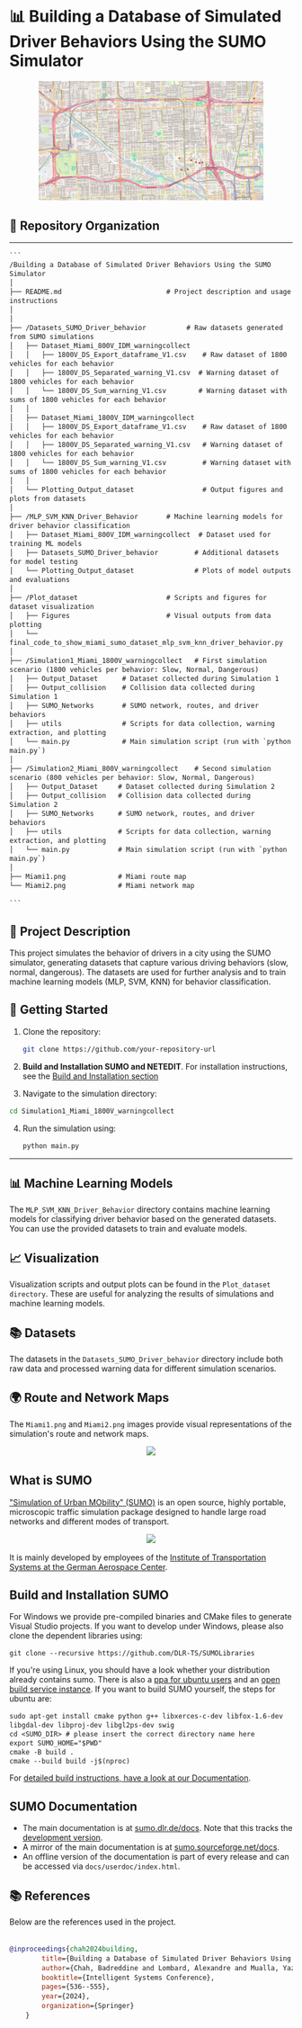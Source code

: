 # 📊 Building a Database of Simulated Driver Behaviors Using the SUMO Simulator

<div align="center">
  <img src="Miami2.png" alt="Miami Route Map" width="400"/>
</div>

## 📂 Repository Organization
---------------
    ```
    /Building a Database of Simulated Driver Behaviors Using the SUMO Simulator
    │
    ├── README.md                          # Project description and usage instructions
    │
    │
    ├── /Datasets_SUMO_Driver_behavior          # Raw datasets generated from SUMO simulations
    │   ├── Dataset_Miami_800V_IDM_warningcollect
    │   │   ├── 1800V_DS_Export_dataframe_V1.csv    # Raw dataset of 1800 vehicles for each behavior
    │   │   ├── 1800V_DS_Separated_warning_V1.csv  # Warning dataset of 1800 vehicles for each behavior
    │   │   └── 1800V_DS_Sum_warning_V1.csv        # Warning dataset with sums of 1800 vehicles for each behavior
    │   │
    │   ├── Dataset_Miami_1800V_IDM_warningcollect
    │   │   ├── 1800V_DS_Export_dataframe_V1.csv    # Raw dataset of 1800 vehicles for each behavior
    │   │   ├── 1800V_DS_Separated_warning_V1.csv   # Warning dataset of 1800 vehicles for each behavior
    │   │   └── 1800V_DS_Sum_warning_V1.csv         # Warning dataset with sums of 1800 vehicles for each behavior
    │   │
    │   └── Plotting_Output_dataset                 # Output figures and plots from datasets
    │
    ├── /MLP_SVM_KNN_Driver_Behavior       # Machine learning models for driver behavior classification
    │   ├── Dataset_Miami_800V_IDM_warningcollect  # Dataset used for training ML models
    │   ├── Datasets_SUMO_Driver_behavior         # Additional datasets for model testing
    │   └── Plotting_Output_dataset               # Plots of model outputs and evaluations
    │
    ├── /Plot_dataset                      # Scripts and figures for dataset visualization
    │   ├── Figures                        # Visual outputs from data plotting
    │   └── final_code_to_show_miami_sumo_dataset_mlp_svm_knn_driver_behavior.py
    │
    ├── /Simulation1_Miami_1800V_warningcollect   # First simulation scenario (1800 vehicles per behavior: Slow, Normal, Dangerous)
    │   ├── Output_Dataset      # Dataset collected during Simulation 1
    │   ├── Output_collision    # Collision data collected during Simulation 1
    │   ├── SUMO_Networks       # SUMO network, routes, and driver behaviors
    │   ├── utils               # Scripts for data collection, warning extraction, and plotting
    │   └── main.py             # Main simulation script (run with `python main.py`)
    │
    ├── /Simulation2_Miami_800V_warningcollect    # Second simulation scenario (800 vehicles per behavior: Slow, Normal, Dangerous)
    │   ├── Output_Dataset     # Dataset collected during Simulation 2
    │   ├── Output_collision   # Collision data collected during Simulation 2
    │   ├── SUMO_Networks      # SUMO network, routes, and driver behaviors
    │   ├── utils              # Scripts for data collection, warning extraction, and plotting
    │   └── main.py            # Main simulation script (run with `python main.py`)
    │
    ├── Miami1.png             # Miami route map
    └── Miami2.png             # Miami network map

    ```


## 📄 Project Description
This project simulates the behavior of drivers in a city using the SUMO simulator, generating datasets that capture various driving behaviors (slow, normal, dangerous). The datasets are used for further analysis and to train machine learning models (MLP, SVM, KNN) for behavior classification.

## 🚀 Getting Started
1. Clone the repository: 
   ```bash
   git clone https://github.com/your-repository-url
   ```
2. **Build and Installation SUMO and NETEDIT**. For installation instructions, see the [Build and Installation section](#-Build-and-Installation-SUMO)

3. Navigate to the simulation directory:
  ```bash
  cd Simulation1_Miami_1800V_warningcollect
  ```

4. Run the simulation using:
   ```bash
   python main.py
   ```




---


## 📊 Machine Learning Models
The `MLP_SVM_KNN_Driver_Behavior` directory contains machine learning models for classifying driver behavior based on the generated datasets. You can use the provided datasets to train and evaluate models.

## 📈 Visualization
Visualization scripts and output plots can be found in the `Plot_dataset directory`. These are useful for analyzing the results of simulations and machine learning models.

## 📚 Datasets
The datasets in the `Datasets_SUMO_Driver_behavior` directory include both raw data and processed warning data for different simulation scenarios.

## 🌍 Route and Network Maps
The `Miami1.png` and `Miami2.png` images provide visual representations of the simulation's route and network maps.




<a href="https://sumo.dlr.de/docs"><p align="center"><img width=50% src="https://raw.githubusercontent.com/eclipse/sumo/main/docs/web/docs/images/sumo-logo.svg"></p></a>

What is SUMO
------------

["Simulation of Urban MObility" (SUMO)](https://sumo.dlr.de/) is an open source,
highly portable, microscopic traffic simulation package designed to handle
large road networks and different modes of transport.

<p align="center"><img width=70% src="https://raw.githubusercontent.com/eclipse/sumo/main/docs/web/docs/images/multiple-screenshots.png"></p>

It is mainly developed by employees of the [Institute of Transportation Systems
at the German Aerospace Center](https://www.dlr.de/ts/en/).


Build and Installation SUMO 
----------------------

For Windows we provide pre-compiled binaries and CMake files to generate Visual Studio projects.
If you want to develop under Windows, please also clone the dependent libraries using:

```
git clone --recursive https://github.com/DLR-TS/SUMOLibraries
```

If you're using Linux, you should have a look whether your distribution already contains sumo.
There is also a [ppa for ubuntu users](https://launchpad.net/~sumo) and an
[open build service instance](https://build.opensuse.org/project/show/science:dlr).
If you want to build SUMO yourself, the steps for ubuntu are:

```
sudo apt-get install cmake python g++ libxerces-c-dev libfox-1.6-dev libgdal-dev libproj-dev libgl2ps-dev swig
cd <SUMO_DIR> # please insert the correct directory name here
export SUMO_HOME="$PWD"
cmake -B build .
cmake --build build -j$(nproc)
```

For [detailed build instructions, have a look at our Documentation](https://sumo.dlr.de/docs/Developer/Main.html#build_instructions).


SUMO Documentation
---------------
- The main documentation is at [sumo.dlr.de/docs](https://sumo.dlr.de/docs). Note that this tracks the [development version](https://sumo.dlr.de/docs/FAQ.html#why_does_sumo_not_behave_as_documented_in_this_wiki).
- A mirror of the main documentation is at [sumo.sourceforge.net/docs](https://sumo.sourceforge.net/docs).
- An offline version of the documentation is part of every release and can be accessed via `docs/userdoc/index.html`.


## 📚 References
Below are the references used in the project.

```bibtex

@inproceedings{chah2024building, 
        title={Building a Database of Simulated Driver Behaviors Using the SUMO Simulator}, 
        author={Chah, Badreddine and Lombard, Alexandre and Mualla, Yazan and Bkakria, Anis and Abbas-Turki, Abdeljalil and Yaich, Reda}, 
        booktitle={Intelligent Systems Conference}, 
        pages={536--555}, 
        year={2024}, 
        organization={Springer} 
    }
